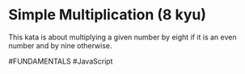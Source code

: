 # Simple Multiplication (8 kyu)

This kata is about multiplying a given number by eight if it is an even number and by nine otherwise.

#FUNDAMENTALS #JavaScript